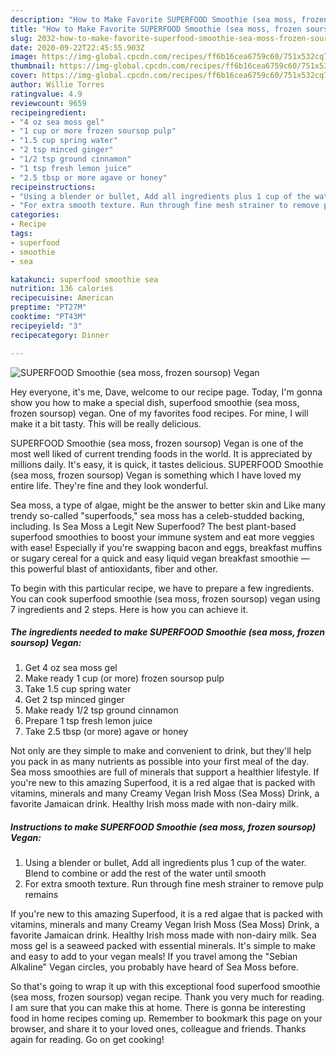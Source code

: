 ```yaml
---
description: "How to Make Favorite SUPERFOOD Smoothie (sea moss, frozen soursop) Vegan"
title: "How to Make Favorite SUPERFOOD Smoothie (sea moss, frozen soursop) Vegan"
slug: 2032-how-to-make-favorite-superfood-smoothie-sea-moss-frozen-soursop-vegan
date: 2020-09-22T22:45:55.903Z
image: https://img-global.cpcdn.com/recipes/ff6b16cea6759c60/751x532cq70/superfood-smoothie-sea-moss-frozen-soursop-vegan-recipe-main-photo.jpg
thumbnail: https://img-global.cpcdn.com/recipes/ff6b16cea6759c60/751x532cq70/superfood-smoothie-sea-moss-frozen-soursop-vegan-recipe-main-photo.jpg
cover: https://img-global.cpcdn.com/recipes/ff6b16cea6759c60/751x532cq70/superfood-smoothie-sea-moss-frozen-soursop-vegan-recipe-main-photo.jpg
author: Willie Torres
ratingvalue: 4.9
reviewcount: 9659
recipeingredient:
- "4 oz sea moss gel"
- "1 cup or more frozen soursop pulp"
- "1.5 cup spring water"
- "2 tsp minced ginger"
- "1/2 tsp ground cinnamon"
- "1 tsp fresh lemon juice"
- "2.5 tbsp or more agave or honey"
recipeinstructions:
- "Using a blender or bullet, Add all ingredients plus 1 cup of the water. Blend to combine or add the rest of the water until smooth"
- "For extra smooth texture. Run through fine mesh strainer to remove pulp remains"
categories:
- Recipe
tags:
- superfood
- smoothie
- sea

katakunci: superfood smoothie sea 
nutrition: 136 calories
recipecuisine: American
preptime: "PT27M"
cooktime: "PT43M"
recipeyield: "3"
recipecategory: Dinner

---
```



![SUPERFOOD Smoothie (sea moss, frozen soursop) Vegan](https://img-global.cpcdn.com/recipes/ff6b16cea6759c60/751x532cq70/superfood-smoothie-sea-moss-frozen-soursop-vegan-recipe-main-photo.jpg)

Hey everyone, it's me, Dave, welcome to our recipe page. Today, I'm gonna show you how to make a special dish, superfood smoothie (sea moss, frozen soursop) vegan. One of my favorites food recipes. For mine, I will make it a bit tasty. This will be really delicious.

SUPERFOOD Smoothie (sea moss, frozen soursop) Vegan is one of the most well liked of current trending foods in the world. It is appreciated by millions daily. It's easy, it is quick, it tastes delicious. SUPERFOOD Smoothie (sea moss, frozen soursop) Vegan is something which I have loved my entire life. They're fine and they look wonderful.

Sea moss, a type of algae, might be the answer to better skin and Like many trendy so-called &#34;superfoods,&#34; sea moss has a celeb-studded backing, including. Is Sea Moss a Legit New Superfood? The best plant-based superfood smoothies to boost your immune system and eat more veggies with ease! Especially if you&#39;re swapping bacon and eggs, breakfast muffins or sugary cereal for a quick and easy liquid vegan breakfast smoothie — this powerful blast of antioxidants, fiber and other.


To begin with this particular recipe, we have to prepare a few ingredients. You can cook superfood smoothie (sea moss, frozen soursop) vegan using 7 ingredients and 2 steps. Here is how you can achieve it.

<!--inarticleads1-->

##### The ingredients needed to make SUPERFOOD Smoothie (sea moss, frozen soursop) Vegan:

1. Get 4 oz sea moss gel
1. Make ready 1 cup (or more) frozen soursop pulp
1. Take 1.5 cup spring water
1. Get 2 tsp minced ginger
1. Make ready 1/2 tsp ground cinnamon
1. Prepare 1 tsp fresh lemon juice
1. Take 2.5 tbsp (or more) agave or honey


Not only are they simple to make and convenient to drink, but they&#39;ll help you pack in as many nutrients as possible into your first meal of the day. Sea moss smoothies are full of minerals that support a healthier lifestyle. If you&#39;re new to this amazing Superfood, it is a red algae that is packed with vitamins, minerals and many Creamy Vegan Irish Moss (Sea Moss) Drink, a favorite Jamaican drink. Healthy Irish moss made with non-dairy milk. 

<!--inarticleads2-->

##### Instructions to make SUPERFOOD Smoothie (sea moss, frozen soursop) Vegan:

1. Using a blender or bullet, Add all ingredients plus 1 cup of the water. Blend to combine or add the rest of the water until smooth
1. For extra smooth texture. Run through fine mesh strainer to remove pulp remains


If you&#39;re new to this amazing Superfood, it is a red algae that is packed with vitamins, minerals and many Creamy Vegan Irish Moss (Sea Moss) Drink, a favorite Jamaican drink. Healthy Irish moss made with non-dairy milk. Sea moss gel is a seaweed packed with essential minerals. It&#39;s simple to make and easy to add to your vegan meals! If you travel among the &#34;Sebian Alkaline&#34; Vegan circles, you probably have heard of Sea Moss before. 

So that's going to wrap it up with this exceptional food superfood smoothie (sea moss, frozen soursop) vegan recipe. Thank you very much for reading. I am sure that you can make this at home. There is gonna be interesting food in home recipes coming up. Remember to bookmark this page on your browser, and share it to your loved ones, colleague and friends. Thanks again for reading. Go on get cooking!
